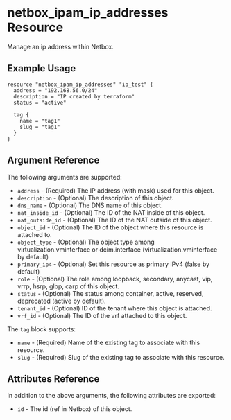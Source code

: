 # netbox\_ipam\_ip\_addresses Resource

Manage an ip address within Netbox.

## Example Usage

```hcl
resource "netbox_ipam_ip_addresses" "ip_test" {
  address = "192.168.56.0/24"
  description = "IP created by terraform"
  status = "active"
  
  tag {
    name = "tag1"
    slug = "tag1"
  }
}
```

## Argument Reference

The following arguments are supported:
* ``address`` - (Required) The IP address (with mask) used for this object.
* ``description`` - (Optional) The description of this object.
* ``dns_name`` - (Optional) The DNS name of this object.
* ``nat_inside_id`` - (Optional) The ID of the NAT inside of this object.
* ``nat_outside_id`` - (Optional) The ID of the NAT outside of this object.
* ``object_id`` - (Optional) The ID of the object where this resource is attached to.
* ``object_type`` - (Optional) The object type among virtualization.vminterface
or dcim.interface (virtualization.vminterface by default)
* ``primary_ip4`` - (Optional) Set this resource as primary IPv4 (false by default)
* ``role`` - (Optional) The role among loopback, secondary, anycast, vip, vrrp, hsrp, glbp, carp of this object.
* ``status`` - (Optional) The status among container, active, reserved, deprecated (active by default).
* ``tenant_id`` - (Optional) ID of the tenant where this object is attached.
* ``vrf_id`` - (Optional) The ID of the vrf attached to this object.

The ``tag`` block supports:
* ``name`` - (Required) Name of the existing tag to associate with this resource.
* ``slug`` - (Required) Slug of the existing tag to associate with this resource.

## Attributes Reference

In addition to the above arguments, the following attributes are exported:
* ``id`` - The id (ref in Netbox) of this object.
